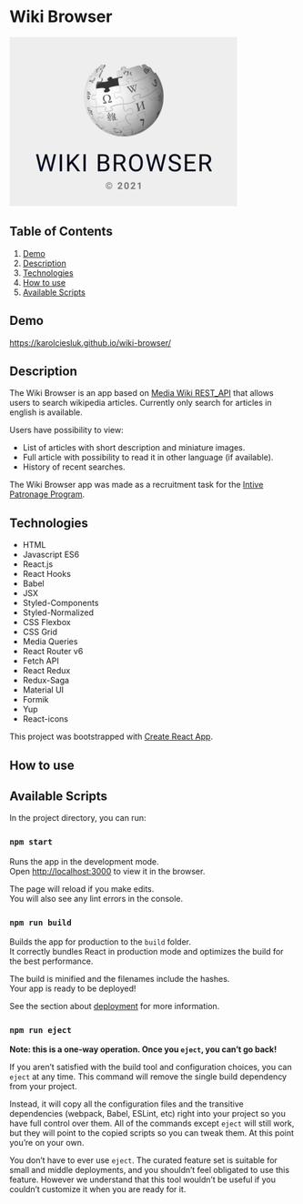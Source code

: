 # Wiki Browser

![Wiki Browser logo](./readmeImage.png)

## Table of Contents
1. [Demo](#demo)
2. [Description](#description)
3. [Technologies](#technologies)
4. [How to use](#how-to-use)
5. [Available Scripts](#available-scripts)

## Demo

https://karolciesluk.github.io/wiki-browser/

## Description

The Wiki Browser is an app based on [Media Wiki REST_API](https://www.mediawiki.org/wiki/API:REST_API/Reference) that allows users to search wikipedia articles. Currently only search for articles in english is available.

Users have possibility to view:
- List of articles with short description and miniature images.
- Full article with possibility to read it in other language (if available).
- History of recent searches.

The Wiki Browser app was made as a recruitment task for the [Intive Patronage Program](https://intive.com/insights/the-patronage-program).

## Technologies
- HTML
- Javascript ES6
- React.js
- React Hooks
- Babel
- JSX
- Styled-Components
- Styled-Normalized
- CSS Flexbox
- CSS Grid
- Media Queries
- React Router v6
- Fetch API
- React Redux
- Redux-Saga
- Material UI
- Formik
- Yup
- React-icons

This project was bootstrapped with [Create React App](https://github.com/facebook/create-react-app).

## How to use

<!-- ![How to use demonstration](src/...) -->
## Available Scripts

In the project directory, you can run:

### `npm start`

Runs the app in the development mode.\
Open [http://localhost:3000](http://localhost:3000) to view it in the browser.

The page will reload if you make edits.\
You will also see any lint errors in the console.

### `npm run build`

Builds the app for production to the `build` folder.\
It correctly bundles React in production mode and optimizes the build for the best performance.

The build is minified and the filenames include the hashes.\
Your app is ready to be deployed!

See the section about [deployment](https://facebook.github.io/create-react-app/docs/deployment) for more information.

### `npm run eject`

**Note: this is a one-way operation. Once you `eject`, you can’t go back!**

If you aren’t satisfied with the build tool and configuration choices, you can `eject` at any time. This command will remove the single build dependency from your project.

Instead, it will copy all the configuration files and the transitive dependencies (webpack, Babel, ESLint, etc) right into your project so you have full control over them. All of the commands except `eject` will still work, but they will point to the copied scripts so you can tweak them. At this point you’re on your own.

You don’t have to ever use `eject`. The curated feature set is suitable for small and middle deployments, and you shouldn’t feel obligated to use this feature. However we understand that this tool wouldn’t be useful if you couldn’t customize it when you are ready for it.